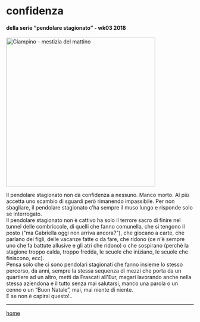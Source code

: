 # confidenza

#### della serie “pendolare stagionato” - wk03 2018  
<img src="https://drive.google.com/uc?id=1CU0JX62Sdf9FyVtGPbpOn-pVhFD9O3NS" alt="Ciampino - mestizia del mattino" width="400">   
<!--- /interarete088.png  --->  

Il pendolare stagionato non dà confidenza a nessuno. Manco morto. Al più accetta uno scambio di sguardi però rimanendo impassibile. Per non sbagliare, il pendolare stagionato c’ha sempre il muso lungo e risponde solo se interrogato.  
Il pendolare stagionato non è cattivo ha solo il terrore sacro di finire nel tunnel delle combriccole, di quelli che fanno comunella, che si tengono il posto ("ma Gabriella oggi non arriva ancora?"), che giocano a carte, che parlano dei figli, delle vacanze fatte o da fare, che ridono (ce n'è sempre uno che fa battute allusive e gli atri che ridono) o che sospirano  (perché la stagione troppo calda, troppo fredda, le scuole che iniziano, le scuole che finiscono, ecc).  
Pensa solo che ci sono pendolari stagionati che fanno insieme lo stesso percorso, da anni, sempre la stessa sequenza di mezzi che porta da un quartiere ad un altro, metti da Frascati all'Eur, magari lavorando anche nella stessa aziendona e il tutto senza mai salutarsi, manco una parola o un cenno o un “Buon Natale”, mai, mai niente di niente.  
E se non è capirsi questo!..  

---  
[home](/interarete.md) 
